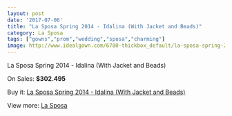 ```yaml
---
layout: post
date: '2017-07-06'
title: "La Sposa Spring 2014 - Idalina (With Jacket and Beads)"
category: La Sposa
tags: ["gowns","prom","wedding","sposa","charming"]
image: http://www.idealgown.com/6780-thickbox_default/la-sposa-spring-2014-idalina-with-jacket-and-beads.jpg
---
```

La Sposa Spring 2014 - Idalina (With Jacket and Beads)

On Sales: **$302.495**
<a href="https://www.idealgown.com/en/la-sposa/2912-la-sposa-spring-2014-idalina-with-jacket-and-beads.html"><amp-img layout="responsive" width="600" height="600" src="//www.idealgown.com/6780-thickbox_default/la-sposa-spring-2014-idalina-with-jacket-and-beads.jpg" alt="La Sposa Spring 2014 - Idalina (With Jacket and Beads) 0" /></a>
<a href="https://www.idealgown.com/en/la-sposa/2912-la-sposa-spring-2014-idalina-with-jacket-and-beads.html"><amp-img layout="responsive" width="600" height="600" src="//www.idealgown.com/6782-thickbox_default/la-sposa-spring-2014-idalina-with-jacket-and-beads.jpg" alt="La Sposa Spring 2014 - Idalina (With Jacket and Beads) 1" /></a>
<a href="https://www.idealgown.com/en/la-sposa/2912-la-sposa-spring-2014-idalina-with-jacket-and-beads.html"><amp-img layout="responsive" width="600" height="600" src="//www.idealgown.com/6781-thickbox_default/la-sposa-spring-2014-idalina-with-jacket-and-beads.jpg" alt="La Sposa Spring 2014 - Idalina (With Jacket and Beads) 2" /></a>

Buy it: [La Sposa Spring 2014 - Idalina (With Jacket and Beads)](https://www.idealgown.com/en/la-sposa/2912-la-sposa-spring-2014-idalina-with-jacket-and-beads.html "La Sposa Spring 2014 - Idalina (With Jacket and Beads)")

View more: [La Sposa](https://www.idealgown.com/en/35-la-sposa "La Sposa")